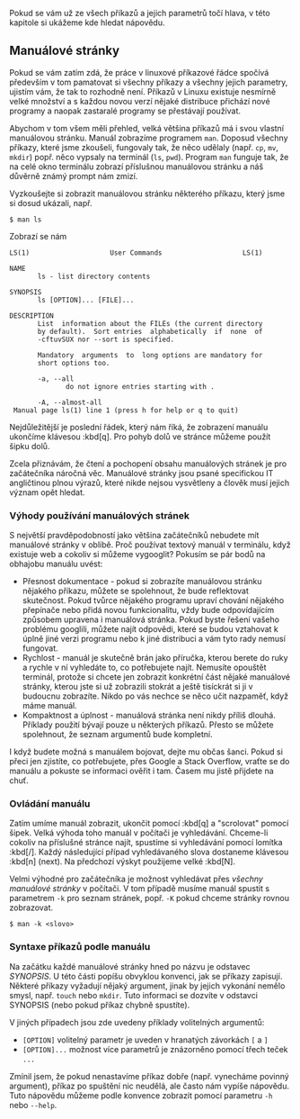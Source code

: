 Pokud se vám už ze všech příkazů a jejich parametrů točí hlava, v této kapitole si ukážeme kde hledat nápovědu.

## Manuálové stránky

Pokud se vám zatím zdá, že práce v linuxové příkazové řádce spočívá především v tom pamatovat si všechny příkazy a všechny jejich parametry, ujistím vám, že tak to rozhodně není. Příkazů v Linuxu existuje nesmírně velké množství a s každou novou verzí nějaké distribuce přichází nové programy a naopak zastaralé programy se přestávají používat.

Abychom v tom všem měli přehled, velká většina příkazů má i svou vlastní manuálovou stránku. Manuál zobrazíme programem `man`. Doposud všechny příkazy, které jsme zkoušeli, fungovaly tak, že něco udělaly (např. `cp`, `mv`, `mkdir`) popř. něco vypsaly na terminál (`ls`, `pwd`). Program `man` funguje tak, že na celé okno terminálu zobrazí příslušnou manuálovou stránku a náš důvěrně známý prompt nám zmizí.

Vyzkoušejte si zobrazit manuálovou stránku některého příkazu, který jsme si dosud ukázali, např.

```shell
$ man ls
```

Zobrazí se nám

```
LS(1)                    User Commands                    LS(1)

NAME
       ls - list directory contents

SYNOPSIS
       ls [OPTION]... [FILE]...

DESCRIPTION
       List  information about the FILEs (the current directory
       by default).  Sort entries  alphabetically  if  none  of
       -cftuvSUX nor --sort is specified.

       Mandatory  arguments  to  long options are mandatory for
       short options too.

       -a, --all
              do not ignore entries starting with .

       -A, --almost-all
 Manual page ls(1) line 1 (press h for help or q to quit)
```

Nejdůležitější je poslední řádek, který nám říká, že zobrazení manuálu ukončíme klávesou :kbd[q]. Pro pohyb dolů ve stránce můžeme použít šipku dolů.

Zcela přiznávám, že čtení a pochopení obsahu manuálových stránek je pro začátečníka náročná věc. Manuálové stránky jsou psané specifickou IT angličtinou plnou výrazů, které nikde nejsou vysvětleny a člověk musí jejich význam opět hledat.


### Výhody používání manuálových stránek

S největší pravděpodobností jako většina začátečníků nebudete mít manuálové stránky v oblibě. Proč používat textový manuál v terminálu, když existuje web a cokoliv si můžeme vygooglit? Pokusím se pár bodů na obhajobu manuálu uvést:

* Přesnost dokumentace - pokud si zobrazíte manuálovou stránku nějakého příkazu, můžete se spolehnout, že bude reflektovat skutečnost. Pokud tvůrce nějakého programu upraví chování nějakého přepínače nebo přidá novou funkcionalitu, vždy bude odpovídajícím způsobem upravena i manuálová stránka. Pokud byste řešení vašeho problému googlili, můžete najít odpovědi, které se budou vztahovat k úplně jiné verzi programu nebo k jiné distribuci a vám tyto rady nemusí fungovat.
* Rychlost - manuál je skutečně brán jako příručka, kterou berete do ruky a rychle v ní vyhledáte to, co potřebujete najít. Nemusíte opouštět terminál, protože si chcete jen zobrazit konkrétní část nějaké manuálové stránky, kterou jste si už zobrazili stokrát a ještě tisíckrát si ji v budoucnu zobrazíte. Nikdo po vás nechce se něco učit nazpaměť, když máme manuál.
* Kompaktnost a úplnost - manuálová stránka není nikdy příliš dlouhá. Příklady použití bývají pouze u některých příkazů. Přesto se můžete spolehnout, že seznam argumentů bude kompletní.

I když budete možná s manuálem bojovat, dejte mu občas šanci. Pokud si přeci jen zjistíte, co potřebujete, přes Google a Stack Overflow, vraťte se do manuálu a pokuste se informaci ověřit i tam. Časem mu jistě přijdete na chuť.


### Ovládání manuálu

Zatím umíme manuál zobrazit, ukončit pomocí :kbd[q] a "scrolovat" pomocí šipek. Velká výhoda toho manuál v počítači je vyhledávání. Chceme-li cokoliv na příslušné stránce najít, spustíme si vyhledávání pomocí lomítka :kbd[/]. Každý následující případ vyhledávaného slova dostaneme klávesou :kbd[n] (next). Na předchozí výskyt použijeme velké :kbd[N].

Velmi výhodné pro začátečníka je možnost vyhledávat přes _všechny manuálové stránky_ v počítači. V tom případě musíme manuál spustit s parametrem `-k` pro seznam stránek, popř. `-K` pokud chceme stránky rovnou zobrazovat.

```shell
$ man -k <slovo>
```

### Syntaxe příkazů podle manuálu

Na začátku každé manuálové stránky hned po názvu je odstavec _SYNOPSIS_. U této části popíšu obvyklou konvenci, jak se příkazy zapisují. Některé příkazy vyžadují nějaký argument, jinak by jejich vykonání nemělo smysl, např. `touch` nebo `mkdir`. Tuto informaci se dozvíte v odstavci SYNOPSIS (nebo pokud příkaz chybně spustíte).

V jiných případech jsou zde uvedeny příklady volitelných argumentů:

* `[OPTION]` volitelný parametr je uveden v hranatých závorkách `[` a `]`
* `[OPTION]...` možnost více parametrů je znázorněno pomocí třech teček `...`

Zmínil jsem, že pokud nenastavíme příkaz dobře (např. vynecháme povinný argument), příkaz po spuštění nic neudělá, ale často nám vypíše nápovědu. Tuto nápovědu můžeme podle konvence zobrazit pomocí parametru `-h` nebo `--help`.


